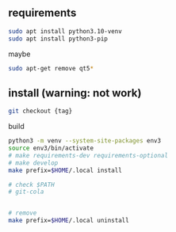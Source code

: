 ## requirements

```sh
sudo apt install python3.10-venv
sudo apt install python3-pip
```

maybe
```sh
sudo apt-get remove qt5*
```

## install (warning: not work)

```sh
git checkout {tag}
```

build
```sh
python3 -m venv --system-site-packages env3
source env3/bin/activate
# make requirements-dev requirements-optional
# make develop
make prefix=$HOME/.local install

# check $PATH
# git-cola


# remove
make prefix=$HOME/.local uninstall
```
